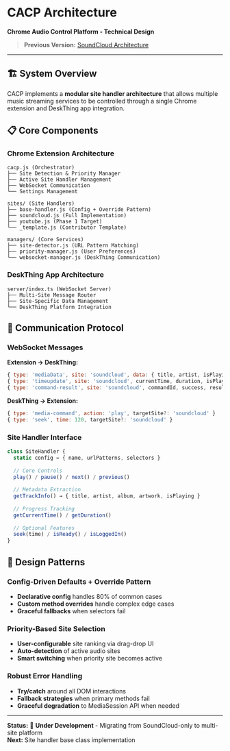 # CACP Architecture

**Chrome Audio Control Platform - Technical Design**

> **Previous Version:** [SoundCloud Architecture](../old/architecture-old.md)

---

## 🏗️ **System Overview**

CACP implements a **modular site handler architecture** that allows multiple music streaming services to be controlled through a single Chrome extension and DeskThing app integration.

## 📋 **Core Components**

### **Chrome Extension Architecture**
```
cacp.js (Orchestrator)
├── Site Detection & Priority Manager
├── Active Site Handler Management  
├── WebSocket Communication
└── Settings Management

sites/ (Site Handlers)
├── base-handler.js (Config + Override Pattern)
├── soundcloud.js (Full Implementation)
├── youtube.js (Phase 1 Target)
└── _template.js (Contributor Template)

managers/ (Core Services)
├── site-detector.js (URL Pattern Matching)
├── priority-manager.js (User Preferences)
└── websocket-manager.js (DeskThing Communication)
```

### **DeskThing App Architecture**
```
server/index.ts (WebSocket Server)
├── Multi-Site Message Router
├── Site-Specific Data Management
└── DeskThing Platform Integration
```

## 🔄 **Communication Protocol**

### **WebSocket Messages**
**Extension → DeskThing:**
```javascript
{ type: 'mediaData', site: 'soundcloud', data: { title, artist, isPlaying, ... } }
{ type: 'timeupdate', site: 'soundcloud', currentTime, duration, isPlaying }
{ type: 'command-result', site: 'soundcloud', commandId, success, result }
```

**DeskThing → Extension:**
```javascript
{ type: 'media-command', action: 'play', targetSite?: 'soundcloud' }
{ type: 'seek', time: 120, targetSite?: 'soundcloud' }
```

### **Site Handler Interface**
```javascript
class SiteHandler {
  static config = { name, urlPatterns, selectors }
  
  // Core Controls
  play() / pause() / next() / previous()
  
  // Metadata Extraction  
  getTrackInfo() → { title, artist, album, artwork, isPlaying }
  
  // Progress Tracking
  getCurrentTime() / getDuration()
  
  // Optional Features
  seek(time) / isReady() / isLoggedIn()
}
```

## 🎯 **Design Patterns**

### **Config-Driven Defaults + Override Pattern**
- **Declarative config** handles 80% of common cases
- **Custom method overrides** handle complex edge cases
- **Graceful fallbacks** when selectors fail

### **Priority-Based Site Selection**
- **User-configurable** site ranking via drag-drop UI
- **Auto-detection** of active audio sites
- **Smart switching** when priority site becomes active

### **Robust Error Handling**
- **Try/catch** around all DOM interactions
- **Fallback strategies** when primary methods fail
- **Graceful degradation** to MediaSession API when needed

---

**Status:** 🚧 **Under Development** - Migrating from SoundCloud-only to multi-site platform  
**Next:** Site handler base class implementation
